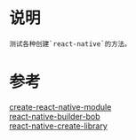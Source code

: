 # 说明
    测试各种创建`react-native`的方法。  
# 参考
[create-react-native-module](https://github.com/brodybits/create-react-native-module)  
[react-native-builder-bob](https://github.com/callstack/react-native-builder-bob)  
[react-native-create-library](https://github.com/frostney/react-native-create-library)  